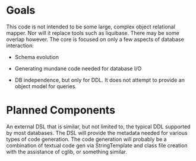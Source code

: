 Goals
=====

This code is not intended to be some large, complex object relational
mapper. Nor will it replace tools such as liquibase. There may be some
overlap however. The core is focused on only a few aspects of database
interaction:

-   Schema evolution

-   Generating mundane code needed for database I/O

-   DB independence, but only for DDL. It does not attempt to provide an
    object model for queries.

Planned Components
==================

An external DSL that is similar, but not limited to, the typical DDL
supported by most databases. The DSL will provide the metadata needed
for various types of code generation. The code generation will probably
be a combination of textual code gen via StringTemplate and class file
creation with the assistance of cglib, or something similar.
